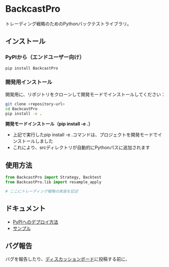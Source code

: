 # BackcastPro

トレーディング戦略のためのPythonバックテストライブラリ。

## インストール

### PyPIから（エンドユーザー向け）

```bash
pip install BackcastPro
```

### 開発用インストール

開発用に、リポジトリをクローンして開発モードでインストールしてください：

```bash
git clone <repository-url>
cd BackcastPro
pip install -e .
```

**開発モードインストール（pip install -e .）**
- 上記で実行したpip install -e .コマンドは、プロジェクトを開発モードでインストールしました
- これにより、srcディレクトリが自動的にPythonパスに追加されます

## 使用方法

```python
from BackcastPro import Strategy, Backtest
from BackcastPro.lib import resample_apply

# ここにトレーディング戦略の実装を記述
```

## ドキュメント

- [PyPIへのデプロイ方法](./docs/How%20to%20deploy%20to%20PyPI.md)
- [サンプル](./docs/examples/)

## バグ報告

バグを報告したり、[ディスカッションボード](https://discord.gg/fzJTbpzE)に投稿する前に、


